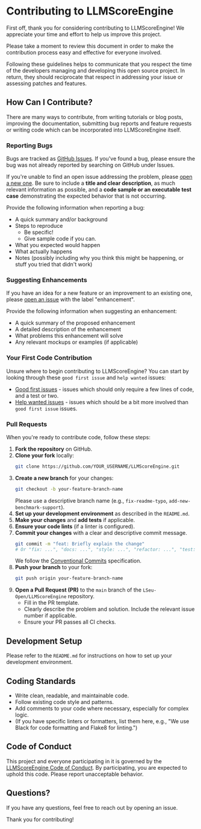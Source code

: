 # Contributing to LLMScoreEngine

First off, thank you for considering contributing to LLMScoreEngine! We appreciate your time and effort to help us improve this project.

Please take a moment to review this document in order to make the contribution process easy and effective for everyone involved.

Following these guidelines helps to communicate that you respect the time of the developers managing and developing this open source project. In return, they should reciprocate that respect in addressing your issue or assessing patches and features.

## How Can I Contribute?

There are many ways to contribute, from writing tutorials or blog posts, improving the documentation, submitting bug reports and feature requests or writing code which can be incorporated into LLMScoreEngine itself.

### Reporting Bugs

Bugs are tracked as [GitHub Issues](https://github.com/LSeu-Open/LLMScoreEngine/issues). If you've found a bug, please ensure the bug was not already reported by searching on GitHub under Issues.

If you're unable to find an open issue addressing the problem, please [open a new one](https://github.com/LSeu-Open/LLMScoreEngine/issues/new). Be sure to include a **title and clear description**, as much relevant information as possible, and a **code sample or an executable test case** demonstrating the expected behavior that is not occurring.

Provide the following information when reporting a bug:

*   A quick summary and/or background
*   Steps to reproduce
    *   Be specific!
    *   Give sample code if you can.
*   What you expected would happen
*   What actually happens
*   Notes (possibly including why you think this might be happening, or stuff you tried that didn't work)

### Suggesting Enhancements

If you have an idea for a new feature or an improvement to an existing one, please [open an issue](https://github.com/LSeu-Open/LLMScoreEngine/issues/new) with the label "enhancement".

Provide the following information when suggesting an enhancement:

*   A quick summary of the proposed enhancement
*   A detailed description of the enhancement
*   What problems this enhancement will solve
*   Any relevant mockups or examples (if applicable)

### Your First Code Contribution

Unsure where to begin contributing to LLMScoreEngine? You can start by looking through these `good first issue` and `help wanted` issues:

*   [Good first issues](https://github.com/LSeu-Open/LLMScoreEngine/labels/good%20first%20issue) - issues which should only require a few lines of code, and a test or two.
*   [Help wanted issues](https://github.com/LSeu-Open/LLMScoreEngine/labels/help%20wanted) - issues which should be a bit more involved than `good first issue` issues.

### Pull Requests

When you're ready to contribute code, follow these steps:

1.  **Fork the repository** on GitHub.
2.  **Clone your fork** locally:
    ```bash
    git clone https://github.com/YOUR_USERNAME/LLMScoreEngine.git
    ```
3.  **Create a new branch** for your changes:
    ```bash
    git checkout -b your-feature-branch-name
    ```
    Please use a descriptive branch name (e.g., `fix-readme-typo`, `add-new-benchmark-support`).
4.  **Set up your development environment** as described in the `README.md`.
5.  **Make your changes** and **add tests** if applicable.
6.  **Ensure your code lints** (if a linter is configured).
7.  **Commit your changes** with a clear and descriptive commit message.
    ```bash
    git commit -m "feat: Briefly explain the change" 
    # Or "fix: ...", "docs: ...", "style: ...", "refactor: ...", "test: ...", "chore: ..."
    ```
    We follow the [Conventional Commits](https://www.conventionalcommits.org/) specification.
8.  **Push your branch** to your fork:
    ```bash
    git push origin your-feature-branch-name
    ```
9.  **Open a Pull Request (PR)** to the `main` branch of the `LSeu-Open/LLMScoreEngine` repository.
    *   Fill in the PR template.
    *   Clearly describe the problem and solution. Include the relevant issue number if applicable.
    *   Ensure your PR passes all CI checks.

## Development Setup

Please refer to the `README.md` for instructions on how to set up your development environment.

## Coding Standards

*   Write clean, readable, and maintainable code.
*   Follow existing code style and patterns.
*   Add comments to your code where necessary, especially for complex logic.
*   (If you have specific linters or formatters, list them here, e.g., "We use Black for code formatting and Flake8 for linting.")

## Code of Conduct

This project and everyone participating in it is governed by the [LLMScoreEngine Code of Conduct](CODE_OF_CONDUCT.md). By participating, you are expected to uphold this code. Please report unacceptable behavior.

## Questions?

If you have any questions, feel free to reach out by opening an issue.

Thank you for contributing! 
